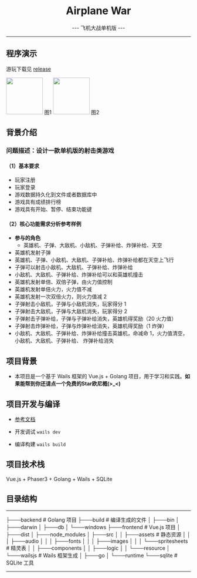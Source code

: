 <h1 align="center"> Airplane War </h1>
<p align="center"> --- 飞机大战单机版 ---</p>

---
## 程序演示
游玩下载见 [release](https://github.com/Ruafafa/Airplane-War/releases/tag/windows)

<p>
    <img src="https://ruafafa-photobed.oss-cn-beijing.aliyuncs.com/202407020133081.png" width="100px"/> 图1
    <img src="https://ruafafa-photobed.oss-cn-beijing.aliyuncs.com/202407020134378.png" width="100px"/> 图2
</p>

## 背景介绍

### 问题描述：设计一款单机版的射击类游戏
#### （1）基本要求
- 玩家注册
- 玩家登录
- 游戏数据持久化到文件或者数据库中
- 游戏具有成绩排行榜
- 游戏具有开始、暂停、结束功能键
    
#### （2）核心功能需求分析参考样例
- **参与的角色**
  - 英雄机、子弹、大敌机、小敌机、子弹补给、炸弹补给、天空
- 英雄机发射子弹
- 英雄机、子弹、小敌机、大敌机、子弹补给、炸弹补给都在天空上飞行
- 子弹可以射击小敌机、大敌机、子弹补给、炸弹补给
- 小敌机、大敌机、子弹补给、炸弹补给可以和英雄机撞击
- 英雄机发射单倍、双倍子弹，由火力值控制
- 英雄机发射单倍火力，火力值不减
- 英雄机发射一次双倍火力，则火力值减 2
- 子弹射击小敌机，子弹与小敌机消失，玩家得分 1
- 子弹射击大敌机，子弹与大敌机消失，玩家得分 2
- 子弹射击子弹补给，子弹与子弹补给消失，英雄机得奖励（20 火力值）
- 子弹射击炸弹补给，子弹与炸弹补给消失，英雄机得奖励（1 炸弹）
-  小敌机、大敌机、子弹补给、炸弹补给撞击英雄机，命减命 1，火力值清空，小敌机、大敌机、子弹补给、
炸弹补给消失

## 项目背景

- 本项目是一个基于 Wails 框架的 Vue.js + Golang 项目，用于学习和实践。**如果能帮到你还请点一个免费的Star欧尼概(>_<)**

## 项目开发与编译

- [参考文档](https://wails.io/zh-Hans/docs/gettingstarted/development) 

- 开发调试 `wails dev`

- 编译构建 `wails build`

## 项目技术栈 

Vue.js + Phaser3 + Golang + Wails + SQLite

## 目录结构

---
├───backend # Golang 项目 
├───build # 编译生成的文件
│   ├───bin
│   ├───darwin
│   ├───db
│   └───windows
├───frontend # Vue.js 项目
│   ├───dist
│   ├───node_modules
│   ├───src 
│   │   ├───assets # 静态资源
│   │   │   ├───audio
│   │   │   ├───fonts
│   │   │   ├───images
│   │   │   └───spritesheets # 精灵表
│   │   ├───components
│   │   ├───logic
│   │   └───resource
│   └───wailsjs # Wails 框架生成
│       ├───go
│       └───runtime
└───sqlite # SQLite 工具

---
